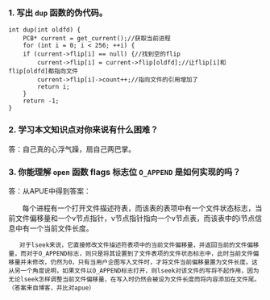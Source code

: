 ### 1. 写出 `dup` 函数的伪代码。
```
int dup(int oldfd) {
    PCB* current = get_current();//获取当前进程
    for (int i = 0; i < 256; ++i) {
    if (current->flip[i] == null) {//找到空的flip
        current->flip[i] = current->flip[oldfd];//让flip[i]和flip[oldfd]都指向文件
        current->flip[i]->count++;//指向文件的引用增加了
        return i;
    }
    return -1;
}
```
### 2. 学习本文知识点对你来说有什么困难？

答：自己真的心浮气躁，扇自己两巴掌。

### 3. 你能理解 `open` 函数 flags 标志位 `O_APPEND` 是如何实现的吗？

答：从APUE中得到答案：

       每个进程有一个打开文件描述符表，而该表的表项中有一个文件状态标志，当前文件偏移量和一个v节点指针，v节点指针指向一个v节点表，而该表中的i节点信息中有一个当前文件长度。

       对于lseek来说，它直接修改文件描述符表项中的当前文件偏移量，并返回当前的文件偏移量，而对于O_APPEND标志，则只是将其设置到了文件表项的文件状态标志中，此时当前文件偏移量并未修改，仍然为0，只有当用户企图写入文件时，才将文件当前偏移量置为文件长度。这从另一个角度说明，如果文件以O_APPEND标志打开，则lseek对该文件的写将不起作用，因为无论lseek怎样调整当前文件偏移量，在写入时仍然会被设为文件长度而将内容添加在文件尾。（答案来自博客，并比对apue）
